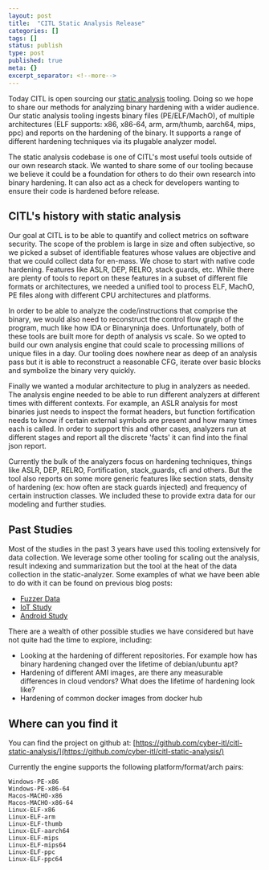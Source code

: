 ```yaml
---
layout: post
title:  "CITL Static Analysis Release"
categories: []
tags: []
status: publish
type: post
published: true
meta: {}
excerpt_separator: <!--more-->
---
```


Today CITL is open sourcing our [static analysis](https://github.com/cyber-itl/citl-static-analysis/) tooling. Doing so we hope to share our methods for analyzing binary hardening with a wider audience. Our static analysis tooling ingests binary files (PE/ELF/MachO), of multiple architectures (ELF supports: x86, x86-64, arm, arm/thumb, aarch64, mips, ppc) and reports on the hardening of the binary. It supports a range of different hardening techniques via its plugable analyzer model.

<!--more-->

The static analysis codebase is one of CITL's most useful tools outside of our own research stack. We wanted to share some of our tooling because we believe it could be a foundation for others to do their own research into binary hardening. It can also act as a check for developers wanting to ensure their code is hardened before release.

## CITL's history with static analysis

Our goal at CITL is to be able to quantify and collect metrics on software security. The scope of the problem is large in size and often subjective, so we picked a subset of identifiable features whose values are objective and that we could collect data for en-mass. We chose to start with native code hardening. Features like ASLR, DEP, RELRO, stack guards, etc. While there are plenty of tools to report on these features in a subset of different file formats or architectures, we needed a unified tool to process ELF, MachO, PE files along with different CPU architectures and platforms.

In order to be able to analyze the code/instructions that comprise the binary, we would also need to reconstruct the control flow graph of the program, much like how IDA or Binaryninja does. Unfortunately, both of these tools are built more for depth of analysis vs scale. So we opted to build our own analysis engine that could scale to processing millions of unique files in a day. Our tooling does nowhere near as deep of an analysis pass but it is able to reconstruct a reasonable CFG, iterate over basic blocks and symbolize the binary very quickly.

Finally we wanted a modular architecture to plug in analyzers as needed. The analysis engine needed to be able to run different analyzers at different times with different contexts. For example, an ASLR analysis for most binaries just needs to inspect the format headers, but function fortification needs to know if certain external symbols are present and how many times each is called. In order to support this and other cases, analyzers run at different stages and report all the discrete 'facts' it can find into the final json report.

Currently the bulk of the analyzers focus on hardening techniques, things like ASLR, DEP, RELRO, Fortification, stack_guards, cfi and others. But the tool also reports on some more generic features like section stats, density of hardening (ex: how often are stack guards injected) and frequency of certain instruction classes. We included these to provide extra data for our modeling and further studies.

## Past Studies

Most of the studies in the past 3 years have used this tooling extensively for data collection. We leverage some other tooling for scaling out the analysis, result indexing and summarization but the tool at the heat of the data collection in the static-analyzer. Some examples of what we have been able to do with it can be found on previous blog posts:

- [Fuzzer Data](https://cyber-itl.org/2021/03/01/citl-fuzzer-data.html)
- [IoT Study](https://cyber-itl.org/2019/08/26/iot-data-writeup.html)
- [Android Study](https://cyber-itl.org/2019/12/16/android-evolution.html)

There are a wealth of other possible studies we have considered but have not quite had the time to explore, including:

- Looking at the hardening of different repositories.  For example how has binary hardening changed over the lifetime of debian/ubuntu apt?
- Hardening of different AMI images, are there any measurable differences in cloud vendors? What does the lifetime of hardening look like?
- Hardening of common docker images from docker hub

## Where can you find it

You can find the project on github at: [https://github.com/cyber-itl/citl-static-analysis/](https://github.com/cyber-itl/citl-static-analysis/)

Currently the engine supports the following platform/format/arch pairs:

```
Windows-PE-x86
Windows-PE-x86-64
Macos-MACHO-x86
Macos-MACHO-x86-64
Linux-ELF-x86
Linux-ELF-arm
Linux-ELF-thumb
Linux-ELF-aarch64
Linux-ELF-mips
Linux-ELF-mips64
Linux-ELF-ppc
Linux-ELF-ppc64
```
